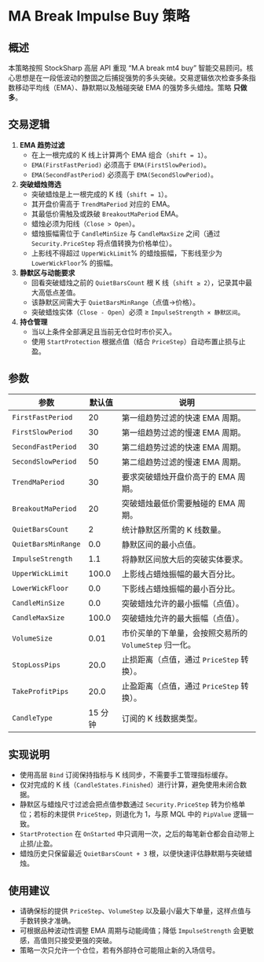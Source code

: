 # MA Break Impulse Buy 策略

## 概述
本策略按照 StockSharp 高层 API 重现 “M.A break mt4 buy” 智能交易顾问。核心思想是在一段低波动的整固之后捕捉强势的多头突破。交易逻辑依次检查多条指数移动平均线（EMA）、静默期以及触碰突破 EMA 的强势多头蜡烛。策略 **只做多**。

## 交易逻辑
1. **EMA 趋势过滤**
   - 在上一根完成的 K 线上计算两个 EMA 组合（`shift = 1`）。
   - `EMA(FirstFastPeriod)` 必须高于 `EMA(FirstSlowPeriod)`。
   - `EMA(SecondFastPeriod)` 必须高于 `EMA(SecondSlowPeriod)`。
2. **突破蜡烛筛选**
   - 突破蜡烛是上一根完成的 K 线（`shift = 1`）。
   - 其开盘价需高于 `TrendMaPeriod` 对应的 EMA。
   - 其最低价需触及或跌破 `BreakoutMaPeriod` EMA。
   - 蜡烛必须为阳线（`Close > Open`）。
   - 蜡烛振幅需位于 `CandleMinSize` 与 `CandleMaxSize` 之间（通过 `Security.PriceStep` 将点值转换为价格单位）。
   - 上影线不得超过 `UpperWickLimit`% 的蜡烛振幅，下影线至少为 `LowerWickFloor`% 的振幅。
3. **静默区与动能要求**
   - 回看突破蜡烛之前的 `QuietBarsCount` 根 K 线（`shift ≥ 2`），记录其中最大高低点差值。
   - 该静默区间需大于 `QuietBarsMinRange`（点值→价格）。
   - 突破蜡烛实体（`Close - Open`）必须 ≥ `ImpulseStrength × 静默区间`。
4. **持仓管理**
   - 当以上条件全部满足且当前无仓位时市价买入。
   - 使用 `StartProtection` 根据点值（结合 `PriceStep`）自动布置止损与止盈。

## 参数
| 参数 | 默认值 | 说明 |
|------|--------|------|
| `FirstFastPeriod` | 20 | 第一组趋势过滤的快速 EMA 周期。 |
| `FirstSlowPeriod` | 30 | 第一组趋势过滤的慢速 EMA 周期。 |
| `SecondFastPeriod` | 30 | 第二组趋势过滤的快速 EMA 周期。 |
| `SecondSlowPeriod` | 50 | 第二组趋势过滤的慢速 EMA 周期。 |
| `TrendMaPeriod` | 30 | 要求突破蜡烛开盘价高于的 EMA 周期。 |
| `BreakoutMaPeriod` | 20 | 突破蜡烛最低价需要触碰的 EMA 周期。 |
| `QuietBarsCount` | 2 | 统计静默区所需的 K 线数量。 |
| `QuietBarsMinRange` | 0.0 | 静默区间的最小点值。 |
| `ImpulseStrength` | 1.1 | 将静默区间放大后的突破实体要求。 |
| `UpperWickLimit` | 100.0 | 上影线占蜡烛振幅的最大百分比。 |
| `LowerWickFloor` | 0.0 | 下影线占蜡烛振幅的最小百分比。 |
| `CandleMinSize` | 0.0 | 突破蜡烛允许的最小振幅（点值）。 |
| `CandleMaxSize` | 100.0 | 突破蜡烛允许的最大振幅（点值）。 |
| `VolumeSize` | 0.01 | 市价买单的下单量，会按照交易所的 `VolumeStep` 归一化。 |
| `StopLossPips` | 20.0 | 止损距离（点值，通过 `PriceStep` 转换）。 |
| `TakeProfitPips` | 20.0 | 止盈距离（点值，通过 `PriceStep` 转换）。 |
| `CandleType` | 15 分钟 | 订阅的 K 线数据类型。 |

## 实现说明
- 使用高层 `Bind` 订阅保持指标与 K 线同步，不需要手工管理指标缓存。
- 仅对完成的 K 线（`CandleStates.Finished`）进行计算，避免使用未闭合数据。
- 静默区与蜡烛尺寸过滤会把点值参数通过 `Security.PriceStep` 转为价格单位；若标的未提供 `PriceStep`，则退化为 1，与原 MQL 中的 `PipValue` 逻辑一致。
- `StartProtection` 在 `OnStarted` 中只调用一次，之后的每笔新仓都会自动带上止损/止盈。
- 蜡烛历史只保留最近 `QuietBarsCount + 3` 根，以便快速评估静默期与突破蜡烛。

## 使用建议
- 请确保标的提供 `PriceStep`、`VolumeStep` 以及最小/最大下单量，这样点值与手数转换才准确。
- 可根据品种波动性调整 EMA 周期与动能阈值；降低 `ImpulseStrength` 会更敏感，高值则只接受更强的突破。
- 策略一次只允许一个仓位，若有外部持仓可能阻止新的入场信号。

